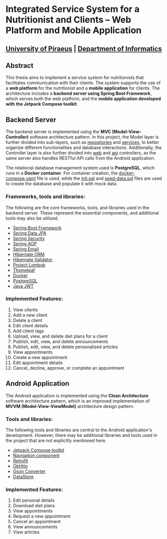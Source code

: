 # Integrated Service System for a Nutritionist and Clients – Web Platform and Mobile Application

## [University of Piraeus](https://www.unipi.gr/en/) | [Department of Informatics](https://cs.unipi.gr/en/)

## Abstract
This thesis aims to implement a service system for nutritionists that facilitates communication with their clients. The system supports the use of a **web platform** for the nutritionist and a **mobile application** for clients. The architecture includes a **backend server using Spring Boot Framework**, which serves both the web platform, and the **mobile application developed with the Jetpack Compose toolkit**.

## Backend Server
The backend server is implemented using the **MVC (Model-View-Controller)** software architecture pattern. In this project, the Model layer is further divided into sub-layers, such as [repositories](./DietitianHub-Backend/src/main/java/gr/unipi/thesis/dimstyl/repositories/) and [services](./DietitianHub-Backend/src/main/java/gr/unipi/thesis/dimstyl/services/), to better organize different functionalities and database interactions. Additionally, the Controller layer is also further divided into [web](./DietitianHub-Backend/src/main/java/gr/unipi/thesis/dimstyl/controllers/web/) and [api](./DietitianHub-Backend/src/main/java/gr/unipi/thesis/dimstyl/controllers/api/) controllers, as the same server also handles RESTful API calls from the Android application.

The relational database management system used is **PostgreSQL**, which runs in a **Docker container**. For container creation, the [docker-compose.yaml](./DietitianHub-Backend/docker/docker-compose.yml) file is used, while the [init.sql](./DietitianHub-Backend/docker/sql-scripts/init.sql) and [seed-data.sql](./DietitianHub-Backend/docker/sql-scripts/seed-data.sql) files are used to create the database and populate it with mock data.

### Frameworks, tools and libraries:
The following are the core frameworks, tools, and libraries used in the backend server. These represent the essential components, and additional tools may also be utilized.
- [Spring Boot Framework](https://spring.io/projects/spring-boot)
- [Spring Data JPA](https://spring.io/projects/spring-data-jpa)
- [Spring Security](https://spring.io/projects/spring-security)
- [Spring AOP](https://docs.spring.io/spring-framework/reference/core/aop.html)
- [Spring Email](https://docs.spring.io/spring-boot/reference/io/email.html)
- [Hibernate ORM](https://hibernate.org/orm/)
- [Hibernate Validator](https://hibernate.org/validator/)
- [Project Lombok](https://projectlombok.org/)
- [Thymeleaf](https://www.thymeleaf.org/)
- [Docker](https://www.docker.com/)
- [PostgreSQL](https://www.postgresql.org/)
- [Java JWT](https://github.com/jwtk/jjwt)

### Implemented Features:
1. View clients
2. Add a new client
3. Delete a client
4. Edit client details
5. Add client tags
6. Upload, view, and delete diet plans for a client
7. Publish, edit, view, and delete announcements
8. Publish, edit, view, and delete personalized articles
9. View appointments
10. Create a new appointment
11. Edit appointment details
12. Cancel, decline, approve, or complete an appointment

## Android Application
The Android application is implemented using the **Clean Architecture** software architecture pattern, which is an improved implementation of **MVVM (Model-View-ViewModel)** architecture design pattern.

### Tools and libraries:
The following tools and libraries are central to the Android application's development. However, there may be additional libraries and tools used in the project that are not explicitly mentioned here.
- [Jetpack Compose toolkit](https://developer.android.com/compose)
- [Navigation component](https://developer.android.com/develop/ui/compose/navigation)
- [Retrofit](https://square.github.io/retrofit/)
- [OkHttp](https://square.github.io/okhttp/)
- [Gson Converter](https://github.com/square/retrofit/blob/trunk/retrofit-converters/gson/README.md)
- [DataStore](https://developer.android.com/topic/libraries/architecture/datastore)

### Implemented Features:
1. Edit personal details
2. Download diet plans
3. View appointments
4. Request a new appointment
5. Cancel an appointment
6. View announcements
7. View articles
